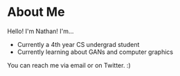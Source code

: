 # About Me
Hello! I'm Nathan! I'm...
- Currently a 4th year CS undergrad student
- Currently learning about GANs and computer graphics

You can reach me via email or on Twitter. :)

<!---
jdcabreza/jdcabreza is a ✨ special ✨ repository because its `README.md` (this file) appears on your GitHub profile.
You can click the Preview link to take a look at your changes.
--->
